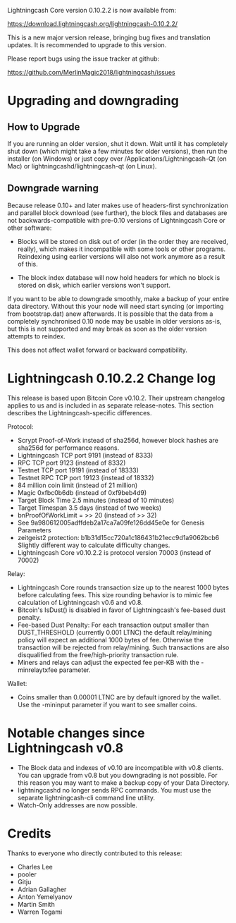 Lightningcash Core version 0.10.2.2 is now available from:

  <https://download.lightningcash.org/lightningcash-0.10.2.2/>

This is a new major version release, bringing bug fixes and translation 
updates. It is recommended to upgrade to this version.

Please report bugs using the issue tracker at github:

  <https://github.com/MerlinMagic2018/lightningcash/issues>

Upgrading and downgrading
=========================

How to Upgrade
--------------

If you are running an older version, shut it down. Wait until it has completely
shut down (which might take a few minutes for older versions), then run the
installer (on Windows) or just copy over /Applications/Lightningcash-Qt (on Mac) or
lightningcashd/lightningcash-qt (on Linux).

Downgrade warning
------------------

Because release 0.10+ and later makes use of headers-first synchronization and
parallel block download (see further), the block files and databases are not
backwards-compatible with pre-0.10 versions of Lightningcash Core or other software:

* Blocks will be stored on disk out of order (in the order they are
received, really), which makes it incompatible with some tools or
other programs. Reindexing using earlier versions will also not work
anymore as a result of this.

* The block index database will now hold headers for which no block is
stored on disk, which earlier versions won't support.

If you want to be able to downgrade smoothly, make a backup of your entire data
directory. Without this your node will need start syncing (or importing from
bootstrap.dat) anew afterwards. It is possible that the data from a completely
synchronised 0.10 node may be usable in older versions as-is, but this is not
supported and may break as soon as the older version attempts to reindex.

This does not affect wallet forward or backward compatibility.


Lightningcash 0.10.2.2 Change log
============================
This release is based upon Bitcoin Core v0.10.2.  Their upstream changelog applies to us and
is included in as separate release-notes.  This section describes the Lightningcash-specific differences.

Protocol:
- Scrypt Proof-of-Work instead of sha256d, however block hashes are sha256d for performance reasons.
- Lightningcash TCP port 9191 (instead of 8333)
- RPC TCP port 9123 (instead of 8332)
- Testnet TCP port 19191 (instead of 18333)
- Testnet RPC TCP port 19123 (instead of 18332)
- 84 million coin limit  (instead of 21 million)
- Magic 0xfbc0b6db       (instead of 0xf9beb4d9)
- Target Block Time 2.5 minutes (instead of 10 minutes)
- Target Timespan 3.5 days      (instead of two weeks)
- bnProofOfWorkLimit = >> 20    (instead of >> 32)
- See 9a980612005adffdeb2a17ca7a09fe126dd45e0e for Genesis Parameters
- zeitgeist2 protection: b1b31d15cc720a1c186431b21ecc9d1a9062bcb6 Slightly different way to calculate difficulty changes.
- Lightningcash Core v0.10.2.2 is protocol version 70003 (instead of 70002)

Relay:
- Lightningcash Core rounds transaction size up to the nearest 1000 bytes before calculating fees.  This size rounding behavior is to mimic fee calculation of Lightningcash v0.6 and v0.8.
- Bitcoin's IsDust() is disabled in favor of Lightningcash's fee-based dust penalty.
- Fee-based Dust Penalty: For each transaction output smaller than DUST_THRESHOLD (currently 0.001 LTNC) the default relay/mining policy will expect an additional 1000 bytes of fee.  Otherwise the transaction will be rejected from relay/mining.  Such transactions are also disqualified from the free/high-priority transaction rule.
- Miners and relays can adjust the expected fee per-KB with the -minrelaytxfee parameter.

Wallet:
- Coins smaller than 0.00001 LTNC are by default ignored by the wallet.  Use the -mininput parameter if you want to see smaller coins.

Notable changes since Lightningcash v0.8
===================================

- The Block data and indexes of v0.10 are incompatible with v0.8 clients.  You can upgrade from v0.8 but you downgrading is not possible.  For this reason you may want to make a backup copy of your Data Directory.
- lightningcashd no longer sends RPC commands.  You must use the separate lightningcash-cli command line utility.
- Watch-Only addresses are now possible.

Credits
=======

Thanks to everyone who directly contributed to this release:

- Charles Lee
- pooler
- Gitju
- Adrian Gallagher
- Anton Yemelyanov
- Martin Smith
- Warren Togami
